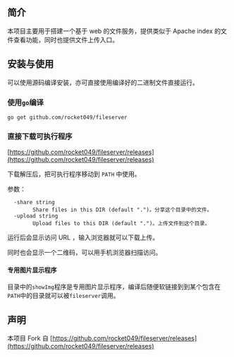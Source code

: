 ## 简介

本项目主要用于搭建一个基于 web 的文件服务，提供类似于 Apache index 的文件查看功能，同时也提供文件上传入口。 

## 安装与使用

可以使用源码编译安装，亦可直接使用编译好的二进制文件直接运行。

### 使用`go`编译

`go get github.com/rocket049/fileserver`

### 直接下载可执行程序

[https://github.com/rocket049/fileserver/releases](https://github.com/rocket049/fileserver/releases)

下载解压后，把可执行程序移动到 `PATH` 中使用。

参数：

```
  -share string
    	Share files in this DIR (default ".")。分享这个目录中的文件。
  -upload string
    	Upload files to this DIR (default ".")。上传文件到这个目录。
```

运行后会显示访问 URL ，输入浏览器就可以下载上传。

同时也会显示一个二维码，可以用手机浏览器扫描访问。

#### 专用图片显示程序

目录中的`showImg`程序是专用图片显示程序，编译后随便软链接到到某个包含在`PATH`中的目录就可以被`fileserver`调用。


## 声明

本项目 Fork 自
[https://github.com/rocket049/fileserver/releases](https://github.com/rocket049/fileserver/releases)
